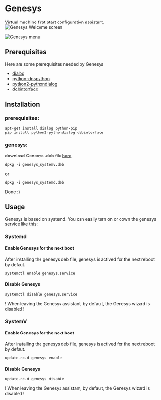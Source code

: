 # Genesys
Virtual machine first start configuration assistant.
![Genesys Welcome screen](https://lh3.googleusercontent.com/b1qZEpMxGFQ63yMHX-DTK7u5UaTlVtaUrqHYCr7idsC4C48mgKluO3LRRiHLT74qJq6WpmRhWILY4qm7ITRQB5eeMWpIkScu3_yw_YV4nXii9M0G01kk9xxHQ0_8mulgJOXGU70V_XgUCOsbRidksbdcuzuS05TyUC0hILN70__23iL0mPM4LoTrMYwSm1So4ngti-ikh4gOnkv6SIxa8-9KxSbaZdmKiMYvOb7xhSc5tEO0_ux0VZ9ZqQveB1Uwfn0QWbtpo9FOJORtfMej2A3mBa4rNR53fpX2k_1oSQS2nbis4EsJKNrdSZz_s-m1DnL-iTOhcoi4qSOAjKoOiOEx1ATi8nOtnvJsIuR0xSucSpXw5vZBT7rQ6jKjjpQRllviimd_Zc3w1kPyytM1bogV1oalaDflyyr0pSRVb-zsf0wnpNO3fgn28rfosi3CMmSel0EcE-_6NHcq2labKBFgwx4S6HKAInRr0N-UbzIpVsa5Ln71u94qD3LjzpF_PHRqQqgJch40POKoEwp_4dShcZ5NXwwWvrfolde6-2SGtwIMChU1AAlI5JWw67h5VKiMkNhnFi-nIVL2X2s9TY3zttIJjiA=w946-h526-no "Genesys Welcome screen")

![Genesys menu](https://lh3.googleusercontent.com/npQJyFoWSGghjqSlmNs3E1esrRZ3MNJ2BcEK7DvvXI396yiR-Lq8kjFCgE74FyOK-9ZPk8SHo5I1HMz6O55k0P2hBw_Nit-vrmbZ_SZMxeRoCAF0VzWAuvMGDwqEwWadNx1sftlGOYDqg56kZNJkKlR-VvC7uHFvvY7yg4jWJQogvtfeTWalOA_q_UNFz5yvvfWaLIfvSXevPFTBaLeavUjKF5VLfauBqamqp13AcEVxu4IoHy21piLrAF_l8gf5bu1CjeERMYtwT2RCxNlC-sVvCjuYYkjee5j_6xNSYoKy_wzyldGI8kHfhU-oK1tTX8YyhsKbb_H0elrzfYEuCtbpfXZk_2TgzuqwnpUWKYgi8q0XbdfdKLe-a2JfYivCKRHhKzweUKXwf0z0c9sFz_UcDbXiBbTAryaJ1x84gnkVgX0mbu-_1PvtnlONYfxRTz-DaKszgcP_I8QR2fBsjA_HRLZyz0VBlz5qubjCdnyr7KfBzBkfYq3eO7ITJ05f50hTKX8EWanIE8ppMK02bqGSZRPCqy_3mZWBGJfvVhtcz6hx2cZyx4PnQvgXYzkmWnMnGUi7DkGRql84oHBe7WmixvmYjaE=w945-h526-no "Genesys menu")


## Prerequisites
Here are some prerequisites needed by Genesys

 - [dialog](http://linuxgazette.net/101/sunil.html)
 - [python-dnspython](http://www.dnspython.org/)
 - [python2-pythondialog](http://pythondialog.sourceforge.net/)
 - [debinterface](https://github.com/dggreenbaum/debinterface)

## Installation

### prerequisites:
```
apt-get install dialog python-pip
pip install python2-pythondialog debinterface
```
### genesys:

download Genesys .deb file [here](https://github.com/clevernet/Genesys/releases)
```
dpkg -i genesys_systemv.deb
```
or
```
dpkg -i genesys_systemd.deb
```

Done :)

## Usage
Genesys is based on systemd. You can easily turn on or down the genesys service like this:

### Systemd

#### Enable Genesys for the next boot
After installing the genesys deb file, genesys is actived for the next reboot by defaut.
```
systemctl enable genesys.service
```

#### Disable Genesys
```
systemctl disable genesys.service
```
! When leaving the Genesys assistant, by default, the Genesys wizard is disabled !

### SystemV

#### Enable Genesys for the next boot
After installing the genesys deb file, genesys is actived for the next reboot by defaut.
```
update-rc.d genesys enable
```

#### Disable Genesys
```
update-rc.d genesys disable
```
! When leaving the Genesys assistant, by default, the Genesys wizard is disabled !
